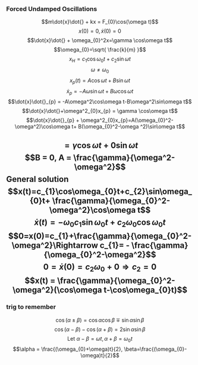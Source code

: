 ### Forced Undamped Oscillations
$$m\dot{x}\dot{} + kx = F_{0}\cos(\omega t)$$
$$x(0)=0, \dot{x}(0)=0$$
$$\dot{x}\dot{} + \omega_{0}^2x=\gamma \cos\omega t$$
$$\omega_{0}=\sqrt{ \frac{k}{m} }$$
$$x_{H}=c_{1}\cos\omega_{0}t+c_{2}\sin\omega t$$
$$\omega \neq \omega_{0}$$
$$x_{p}(t)=A\cos\omega t+B\sin\omega t$$
$$\dot{x}_{p}=-A\omega \sin\omega t+B\omega \cos\omega t$$
$$\dot{x}\dot{}_{p} = -A\omega^2\cos\omega t-B\omega^2\sin\omega t$$
$$\dot{x}\dot{}+\omega^2_{0}x_{p} = \gamma \cos\omega t$$
	$$\dot{x}\dot{}_{p} + \omega^2_{0}x_{p}=A(\omega_{0}^2-\omega^2)\cos\omega t+ B(\omega_{0}^2-\omega ^2)\sin\omega t$$

$$=\gamma \cos\omega t + 0\sin\omega t$$
$$B = 0, A = \frac{\gamma}{\omega^2-\omega^2}$$
General solution
$$x(t)=c_{1}\cos\omega_{0}t+c_{2}\sin\omega_{0}t+ \frac{\gamma}{\omega_{0}^2-\omega^2}\cos\omega t$$
$$\dot{x}(t)=-\omega_{0} c_{1}\sin\omega_{0} t+c_{2}\omega_{0}\cos\omega_{0} t$$
$$0=x(0)=c_{1}+\frac{\gamma}{\omega_{0}^2-\omega^2}\Rightarrow c_{1}= - \frac{\gamma}{\omega_{0}^2-\omega^2}$$
$$0 = \dot{x}(0) = c_{2}\omega_{0}+0 \Rightarrow c_{2}=0$$
$$x(t) = \frac{\gamma}{\omega_{0}^2-\omega^2}(\cos\omega t-\cos\omega_{0}t)$$
---
### trig to remember
$$\cos(\alpha\pm\beta) = \cos\alpha \cos\beta\mp\sin\alpha \sin\beta$$
$$\cos(\alpha-\beta)-\cos(\alpha+\beta)=2\sin\alpha \sin\beta $$
$$\text{Let }\alpha-\beta = \omega t, \alpha+\beta=\omega_{0}t$$
$$\alpha = \frac{(\omega_{0}+\omega)t}{2}, \beta=\frac{(\omega_{0}-\omega)t}{2}$$
